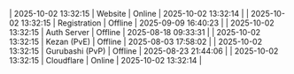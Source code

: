 | 2025-10-02 13:32:15 | Website | Online | 2025-10-02 13:32:14 |
| 2025-10-02 13:32:15 | Registration | Offline | 2025-09-09 16:40:23 |
| 2025-10-02 13:32:15 | Auth Server | Offline | 2025-08-18 09:33:31 |
| 2025-10-02 13:32:15 | Kezan (PvE) | Offline | 2025-08-03 17:58:02 |
| 2025-10-02 13:32:15 | Gurubashi (PvP) | Offline | 2025-08-23 21:44:06 |
| 2025-10-02 13:32:15 | Cloudflare | Online | 2025-10-02 13:32:14 |
